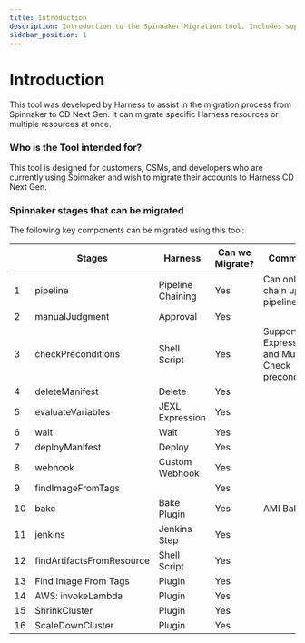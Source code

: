 ```yaml
---
title: Introduction
description: Introduction to the Spinnaker Migration tool. Includes supported Spinnaker stages.
sidebar_position: 1
---
```


# Introduction

This tool was developed by Harness to assist in the migration process from Spinnaker to CD Next Gen. It can migrate specific Harness resources or multiple resources at once.

### Who is the Tool intended for?

This tool is designed for customers, CSMs, and developers who are currently using Spinnaker and wish to migrate their accounts to Harness CD Next Gen.

### Spinnaker stages that can be migrated
The following key components can be migrated using this tool:

|    | Stages                    | Harness           | Can we Migrate? | Comments                                               |
| -- | ------------------------- | ----------------- | --------------- | ------------------------------------------------------ |
| 1  | pipeline                  | Pipeline Chaining | Yes             | Can only chain up to 2 pipelines                       |
| 2  | manualJudgment            | Approval          | Yes             |                                                        |
| 3  | checkPreconditions        | Shell Script      | Yes             | Supports Expressions, and Multiple Check preconditions |
| 4  | deleteManifest            | Delete            | Yes             |                                                        |
| 5  | evaluateVariables         | JEXL Expression   | Yes             |                                                        |
| 6  | wait                      | Wait              | Yes             |                                                        |
| 7  | deployManifest            | Deploy            | Yes             |                                                        |
| 8  | webhook                   | Custom Webhook    | Yes             |                                                        |
| 9  | findImageFromTags         |                   | Yes             |                                                        |
| 10 | bake                      | Bake Plugin       | Yes             | AMI Baking                                             |
| 11 | jenkins                   | Jenkins Step      | Yes             |                                                        |
| 12 | findArtifactsFromResource | Shell Script      | Yes             |                                                        |
| 13 | Find Image From Tags      | Plugin            | Yes             |                                                        |
| 14 | AWS: invokeLambda         | Plugin            | Yes             |                                                        |
| 15 | ShrinkCluster             | Plugin            | Yes             |                                                        |
| 16 | ScaleDownCluster          | Plugin            | Yes             |